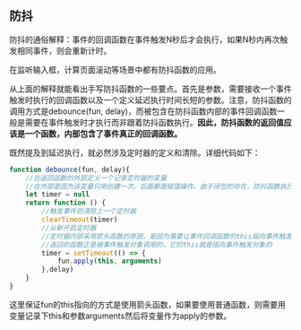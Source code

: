 ## 防抖

防抖的通俗解释：事件的回调函数在事件触发N秒后才会执行，如果N秒内再次触发相同事件，则会重新计时。

在监听输入框，计算页面滚动等场景中都有防抖函数的应用。

从上面的解释就能看出手写防抖函数的一些要点。首先是参数，需要接收一个事件触发时执行的回调函数以及一个定义延迟执行时间长短的参数。注意，防抖函数的调用方式是debounce(fun, delay)，而被包含在防抖函数内部的事件回调函数一般是需要在事件触发时才执行而非跟着防抖函数执行。**因此，防抖函数的返回值应该是一个函数，内部包含了事件真正的回调函数。**

既然提及到延迟执行，就必然涉及定时器的定义和清除。详细代码如下：

```javascript
function debounce(fun, delay){
    //在返回函数的外部定义一个记录定时器的变量
    //在外部是因为该变量只用创建一次，后面都是赋值操作。由于闭包的存在，防抖函数执行完毕该变量也不会被销毁。
    let timer = null
    return function () {
        //触发事件则清除上一个定时器
        clearTimeout(timer)
        //从新开启定时器
        //定时器内部采用箭头函数的原因，是因为需要让事件回调函数的this指向事件触发的对象
        //返回的函数正是被事件触发对象调用的，它的this就是指向事件触发对象的
        timer = setTimeout(() => {
            fun.apply(this, arguments)
        },delay)
    }
}
```

这里保证fun的this指向的方式是使用箭头函数，如果要使用普通函数，则需要用变量记录下this和参数arguments然后将变量作为apply的参数。